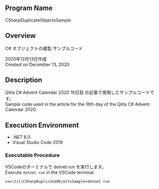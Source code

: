 ## Program Name
CSharpDuplicateObjectsSample

## Overview
C# オブジェクトの複製 サンプルコード<br>

2020年12月13日作成<br>
Created on December 13, 2020

## Description
Qiita C# Advent Calendar 2020 16日目 の記事で使用したサンプルコードです。<br>
Sample code used in the article for the 16th day of the Qiita C# Advent Calendar 2020.

## Execution Environment
* .NET 6.0<br>
* Visual Studio Code 2019<br>

### Executable Procedure
VSCodeのターミナルで dotnet run を実行します。<br>
Execute `dotnet run` in the VSCode terminal.

```
xxx\til\CSharpDuplicateObjectsSample>dotnet run
```



